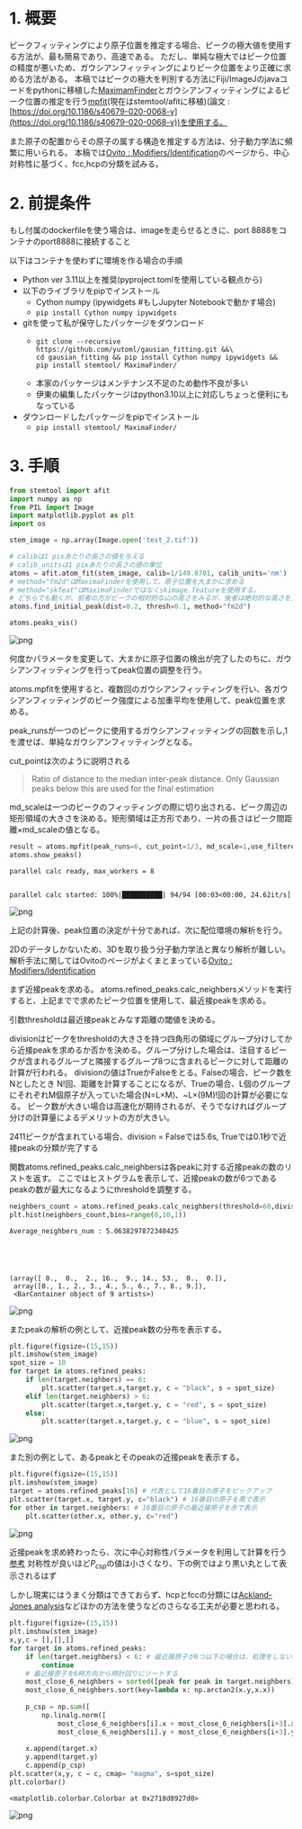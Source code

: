 # 1. 概要

ピークフィッティングにより原子位置を推定する場合、ピークの極大値を使用する方法が、最も簡易であり、高速である。
ただし、単純な極大ではピーク位置の精度が悪いため、ガウシアンフィッティングによりピーク位置をより正確に求める方法がある。
本稿ではピークの極大を判別する方法にFiji/ImageJのjavaコードをpythonに移植した[MaximamFinder](https://github.com/dwaithe/MaximaFinder)とガウシアンフィッティングによるピーク位置の推定を行う[mpfit](https://github.com/yutoml/stemtool)(現在はstemtool/afitに移植)(論文 : [https://doi.org/10.1186/s40679-020-0068-y](https://doi.org/10.1186/s40679-020-0068-y))を使用する。

また原子の配置からその原子の属する構造を推定する方法は、分子動力学法に頻繁に用いられる。
本稿では[Ovito : Modifiers/Identification](https://www.ovito.org/manual_testing/reference/pipelines/modifiers/index.html#:~:text=Structure%20identification)のページから、中心対称性に基づく、fcc,hcpの分類を試みる。

# 2. 前提条件

もし付属のdockerfileを使う場合は、imageを走らせるときに、port 8888をコンテナのport8888に接続すること

以下はコンテナを使わずに環境を作る場合の手順

* Python ver 3.11以上を推奨(pyproject.tomlを使用している観点から)
* 以下のライブラリをpipでインストール
  * Cython numpy (ipywidgets #もしJupyter Notebookで動かす場合)
  * `pip install Cython numpy ipywidgets`
* gitを使って私が保守したパッケージをダウンロード
  * ```
    git clone --recursive https://github.com/yutoml/gausian_fitting.git &&\
    cd gausian_fitting && pip install Cython numpy ipywidgets && pip install stemtool/ MaximaFinder/
    ```
  * 本家のパッケージはメンテナンス不足のため動作不良が多い
  * 伊東の編集したパッケージはpython3.10以上に対応しちょっと便利にもなっている
* ダウンロードしたパッケージをpipでインストール
  * `pip install stemtool/ MaximaFinder/`

# 3. 手順

```python
from stemtool import afit
import numpy as np
from PIL import Image
import matplotlib.pyplot as plt
import os
```

```python
stem_image = np.array(Image.open('test_2.tif'))

# calibは1 pixあたりの長さの値を与える
# calib_unitsは1 pixあたりの長さの値の単位
atoms = afit.atom_fit(stem_image, calib=1/149.0701, calib_units='nm')
# method="fm2d"はMaximaFinderを使用して、原子位置を大まかに求める
# method="skfeat"はMaximaFinderではなくskimage.featureを使用する。
# どちらでも動くが、前者の方がピークの相対的な山の高さをみるが、後者は絶対的な高さを見る。(バッググラウンドの影響を受ける)
atoms.find_initial_peak(dist=0.2, thresh=0.1, method="fm2d")

atoms.peaks_vis()
```

![png](output_2_0.png)

何度かパラメータを変更して、大まかに原子位置の検出が完了したのちに、ガウシアンフィッティングを行ってpeak位置の調整を行う。

atoms.mpfitを使用すると、複数回のガウシアンフィッティングを行い、各ガウシアンフィッティングのピーク強度による加重平均を使用して、peak位置を求める。

peak_runsが一つのピークに使用するガウシアンフィッティングの回数を示し,1を渡せば、単純なガウシアンフィッティングとなる。

cut_pointは次のように説明される

>Ratio of distance to the median inter-peak distance. Only Gaussian peaks below this are used for the final estimation

md_scaleは一つのピークのフィッティングの際に切り出される、ピーク周辺の矩形領域の大きさを決める。矩形領域は正方形であり、一片の長さはピーク間距離×md_scaleの値となる。

```python
result = atoms.mpfit(peak_runs=6, cut_point=1/3, md_scale=1,use_filtered=True)
atoms.show_peaks()
```

    parallel calc ready, max_workers = 8


    parallel calc started: 100%|██████████| 94/94 [00:03<00:00, 24.62it/s]

![png](output_4_2.png)

上記の計算後、peak位置の決定が十分であれば、次に配位環境の解析を行う。

2Dのデータしかないため、3Dを取り扱う分子動力学法と異なり解析が難しい。
解析手法に関してはOvitoのページがよくまとまっている[Ovito : Modifiers/Identification](https://www.ovito.org/manual_testing/reference/pipelines/modifiers/index.html#:~:text=Structure%20identification)

まず近接peakを求める。
atoms.refined_peaks.calc_neighbersメソッドを実行すると、上記までで求めたピーク位置を使用して、最近接peakを求める。

引数thresholdは最近接peakとみなす距離の閾値を決める。

divisionはピークをthresholdの大きさを持つ四角形の領域にグループ分けしてから近接peakを求めるか否かを決める。グループ分けした場合は、注目するピークが含まれるグループと隣接するグループ8つに含まれるピークに対して距離の計算が行われる。
divisionの値はTrueかFalseをとる。Falseの場合、ピーク数をNとしたとき N!回、距離を計算することになるが、Trueの場合、L個のグループにそれぞれM個原子が入っていた場合(N=L×M)、~L×(9M)!回の計算が必要になる。
ピーク数が大きい場合は高速化が期待されるが、そうでなければグループ分けの計算量によるデメリットの方が大きい。

2411ピークが含まれている場合、division = Falseでは5.6s, Trueでは0.1秒で近接peakの分類が完了する

関数atoms.refined_peaks.calc_neighbersは各peakに対する近接peakの数のリストを返す。
ここではヒストグラムを表示して、近接peakの数が6つであるpeakの数が最大になるようにthresholdを調整する。

```python
neighbers_count = atoms.refined_peaks.calc_neighbers(threshold=60,division=True) # 50 pix以内のピークを最近接原子とみなして計算。
plt.hist(neighbers_count,bins=range(0,10,1))
```

    Average_neighbers_num : 5.0638297872340425





    (array([ 0.,  0.,  2., 16.,  9., 14., 53.,  0.,  0.]),
     array([0., 1., 2., 3., 4., 5., 6., 7., 8., 9.]),
     <BarContainer object of 9 artists>)

![png](output_6_2.png)

またpeakの解析の例として、近接peak数の分布を表示する。

```python
plt.figure(figsize=(15,15))
plt.imshow(stem_image)
spot_size = 10
for target in atoms.refined_peaks:
    if len(target.neighbers) == 6:
        plt.scatter(target.x,target.y, c = "black", s = spot_size)
    elif len(target.neighbers) > 6:
        plt.scatter(target.x,target.y, c = "red", s = spot_size)
    else:
        plt.scatter(target.x,target.y, c = "blue", s = spot_size)
```

![png](output_8_0.png)

また別の例として、あるpeakとそのpeakの近接peakを表示する。

```python
plt.figure(figsize=(15,15))
plt.imshow(stem_image)
target = atoms.refined_peaks[16] # 代表として16番目の原子をピックアップ
plt.scatter(target.x, target.y, c="black") # 16番目の原子を黒で表示
for other in target.neighbers: # 16番目の原子の最近接原子を赤で表示
    plt.scatter(other.x, other.y, c="red")
```

![png](output_10_0.png)

近接peakを求め終わったら、次に中心対称性パラメータを利用して計算を行う[参考](https://www.ovito.org/docs/current/reference/pipelines/modifiers/centrosymmetry.html)
対称性が良いほど$P_{csp}$の値は小さくなり、下の例ではより黒い丸として表示されるはず

しかし現実にはうまく分類はできておらず、hcpとfccの分類には[Ackland-Jones analysis](https://www.ovito.org/manual_testing/reference/pipelines/modifiers/bond_angle_analysis.html)などほかの方法を使うなどのさらなる工夫が必要と思われる。

```python
plt.figure(figsize=(15,15))
plt.imshow(stem_image)
x,y,c = [],[],[]
for target in atoms.refined_peaks:
    if len(target.neighbers) < 6: # 最近接原子が6つ以下の場合は、処理をしない
        continue
    # 最近接原子を6時方向から時計回りにソートする
    most_close_6_neighbers = sorted([peak for peak in target.neighbers], key= lambda x: target.get_distance(x))[:6]
    most_close_6_neighbers.sort(key=lambda x: np.arctan2(x.y,x.x))
    
    p_csp = np.sum([
        np.linalg.norm([
            most_close_6_neighbers[i].x + most_close_6_neighbers[i+3].x - 2*target.x,
            most_close_6_neighbers[i].y + most_close_6_neighbers[i+3].y - 2*target.y]) for i in range(3)])
    
    x.append(target.x)
    y.append(target.y)
    c.append(p_csp)
plt.scatter(x,y, c = c, cmap= "magma", s=spot_size)
plt.colorbar()
```

    <matplotlib.colorbar.Colorbar at 0x2718d8927d0>

![png](output_12_1.png)
